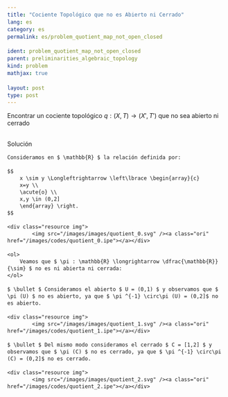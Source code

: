 ```yaml
---
title: "Cociente Topológico que no es Abierto ni Cerrado"
lang: es
category: es
permalink: es/problem_quotient_map_not_open_closed

ident: problem_quotient_map_not_open_closed
parent: preliminarities_algebraic_topology
kind: problem
mathjax: true

layout: post
type: post
---
```


<div>

Encontrar un cociente topológico $q:(X,T)\to (X',T')$ que no sea abierto ni cerrado

</div><br>

<div class="bcblue boxdissap">
Solución
</div>

<div class="dissap">

	Consideramos en $ \mathbb{R} $ la relación definida por:

	$$ 
		x \sim y \Longleftrightarrow \left\lbrace \begin{array}{c}
		x=y \\ 
		\acute{o} \\ 
		x,y \in (0,2]
		\end{array} \right.
	$$
	
	<div class="resource img">
            <img src="/images/images/quotient_0.svg" /><a class="ori" href="/images/codes/quotient_0.ipe"></a></div>
		
	<ol>
		Veamos que $ \pi : \mathbb{R} \longrightarrow \dfrac{\mathbb{R}}{\sim} $ no es ni abierta ni cerrada:
	</ol>
	
	$ \bullet $ Consideramos el abierto $ U = (0,1) $ y observamos que $ \pi (U) $ no es abierto, ya que $ \pi ^{-1} \circ\pi (U) = (0,2]$ no es abierto.
	
	<div class="resource img">
            <img src="/images/images/quotient_1.svg" /><a class="ori" href="/images/codes/quotient_1.ipe"></a></div>
	
	$ \bullet $ Del mismo modo consideramos el cerrado $ C = [1,2] $ y observamos que $ \pi (C) $ no es cerrado, ya que $ \pi ^{-1} \circ\pi (C) = (0,2]$ no es cerrado.
	
	<div class="resource img">
            <img src="/images/images/quotient_2.svg" /><a class="ori" href="/images/codes/quotient_2.ipe"></a></div>

</div>






